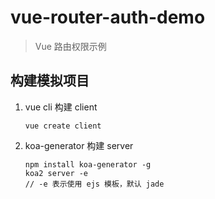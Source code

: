 # vue-router-auth-demo

> Vue 路由权限示例

## 构建模拟项目

1. vue cli 构建 client

    ```
    vue create client
    ```

2. koa-generator 构建 server

    ```
    npm install koa-generator -g
    koa2 server -e
   // -e 表示使用 ejs 模板，默认 jade
    ``` 
